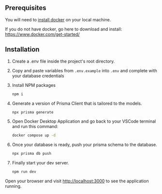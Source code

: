 ## Prerequisites

You will need to [install docker](https://www.docker.com/get-started/) on your local machine.

If you do not have docker, go here to download and install: <https://www.docker.com/get-started/>

## Installation

1. Create a .env file inside the project's root directory.

2. Copy and paste variables from `.env.example` into `.env` and complete with your database credentials

3. Install NPM packages

   ```sh
   npm i
   ```

4. Generate a version of Prisma Client that is tailored to the models.

   ```js
   npx prisma generate
   ```

5. Open Docker Desktop Application and go back to your VSCode terminal and run this command:

   ```sh
   docker compose up -d
   ```

6. Once your database is ready, push your prisma schema to the database.

   ```sh
   npx prisma db push
   ```

7. Finally start your dev server.

   ```sh
   npm run dev
   ```

Open your browser and visit <http://localhost:3000> to see the application running.

